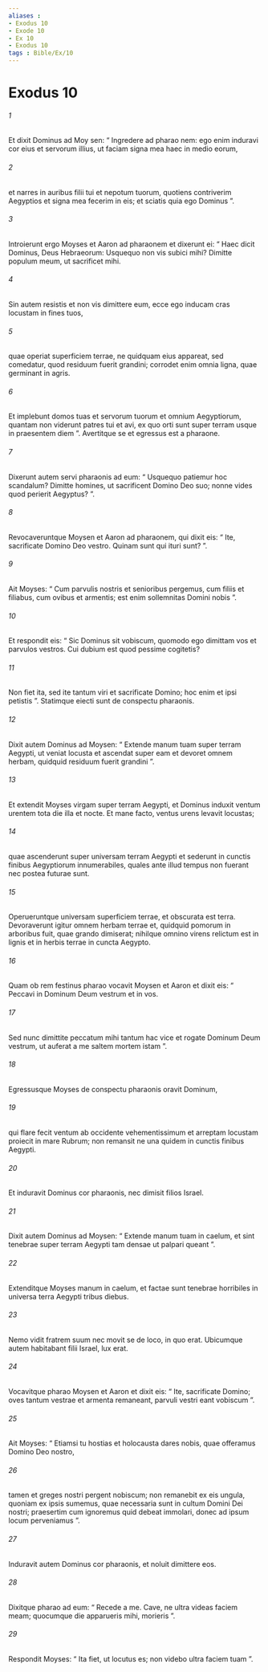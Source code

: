 ```yaml
---
aliases : 
- Exodus 10
- Exode 10
- Ex 10
- Exodus 10
tags : Bible/Ex/10
---
```


# Exodus 10

###### 1
Et dixit Dominus ad Moy sen: “ Ingredere ad pharao nem: ego enim induravi cor eius et servorum illius, ut faciam signa mea haec in medio eorum, 
###### 2
et narres in auribus filii tui et nepotum tuorum, quotiens contriverim Aegyptios et signa mea fecerim in eis; et sciatis quia ego Dominus ”.
###### 3
Introierunt ergo Moyses et Aaron ad pharaonem et dixerunt ei: “ Haec dicit Dominus, Deus Hebraeorum: Usquequo non vis subici mihi? Dimitte populum meum, ut sacrificet mihi. 
###### 4
Sin autem resistis et non vis dimittere eum, ecce ego inducam cras locustam in fines tuos, 
###### 5
quae operiat superficiem terrae, ne quidquam eius appareat, sed comedatur, quod residuum fuerit grandini; corrodet enim omnia ligna, quae germinant in agris. 
###### 6
Et implebunt domos tuas et servorum tuorum et omnium Aegyptiorum, quantam non viderunt patres tui et avi, ex quo orti sunt super terram usque in praesentem diem ”. Avertitque se et egressus est a pharaone.
###### 7
Dixerunt autem servi pharaonis ad eum: “ Usquequo patiemur hoc scandalum? Dimitte homines, ut sacrificent Domino Deo suo; nonne vides quod perierit Aegyptus? ”. 
###### 8
Revocaveruntque Moysen et Aaron ad pharaonem, qui dixit eis: “ Ite, sacrificate Domino Deo vestro. Quinam sunt qui ituri sunt? ”. 
###### 9
Ait Moyses: “ Cum parvulis nostris et senioribus pergemus, cum filiis et filiabus, cum ovibus et armentis; est enim sollemnitas Domini nobis ”. 
###### 10
Et respondit eis: “ Sic Dominus sit vobiscum, quomodo ego dimittam vos et parvulos vestros. Cui dubium est quod pessime cogitetis? 
###### 11
Non fiet ita, sed ite tantum viri et sacrificate Domino; hoc enim et ipsi petistis ”. Statimque eiecti sunt de conspectu pharaonis.
###### 12
Dixit autem Dominus ad Moysen: “ Extende manum tuam super terram Aegypti, ut veniat locusta et ascendat super eam et devoret omnem herbam, quidquid residuum fuerit grandini ”. 
###### 13
Et extendit Moyses virgam super terram Aegypti, et Dominus induxit ventum urentem tota die illa et nocte. Et mane facto, ventus urens levavit locustas; 
###### 14
quae ascenderunt super universam terram Aegypti et sederunt in cunctis finibus Aegyptiorum innumerabiles, quales ante illud tempus non fuerant nec postea futurae sunt. 
###### 15
Operueruntque universam superficiem terrae, et obscurata est terra. Devoraverunt igitur omnem herbam terrae et, quidquid pomorum in arboribus fuit, quae grando dimiserat; nihilque omnino virens relictum est in lignis et in herbis terrae in cuncta Aegypto.
###### 16
Quam ob rem festinus pharao vocavit Moysen et Aaron et dixit eis: “ Peccavi in Dominum Deum vestrum et in vos. 
###### 17
Sed nunc dimittite peccatum mihi tantum hac vice et rogate Dominum Deum vestrum, ut auferat a me saltem mortem istam ”. 
###### 18
Egressusque Moyses de conspectu pharaonis oravit Dominum, 
###### 19
qui flare fecit ventum ab occidente vehementissimum et arreptam locustam proiecit in mare Rubrum; non remansit ne una quidem in cunctis finibus Aegypti. 
###### 20
Et induravit Dominus cor pharaonis, nec dimisit filios Israel. 
###### 21
Dixit autem Dominus ad Moysen: “ Extende manum tuam in caelum, et sint tenebrae super terram Aegypti tam densae ut palpari queant ”. 
###### 22
Extenditque Moyses manum in caelum, et factae sunt tenebrae horribiles in universa terra Aegypti tribus diebus. 
###### 23
Nemo vidit fratrem suum nec movit se de loco, in quo erat. Ubicumque autem habitabant filii Israel, lux erat.
###### 24
Vocavitque pharao Moysen et Aaron et dixit eis: “ Ite, sacrificate Domino; oves tantum vestrae et armenta remaneant, parvuli vestri eant vobiscum ”. 
###### 25
Ait Moyses: “ Etiamsi tu hostias et holocausta dares nobis, quae offeramus Domino Deo nostro, 
###### 26
tamen et greges nostri pergent nobiscum; non remanebit ex eis ungula, quoniam ex ipsis sumemus, quae necessaria sunt in cultum Domini Dei nostri; praesertim cum ignoremus quid debeat immolari, donec ad ipsum locum perveniamus ”.
###### 27
Induravit autem Dominus cor pharaonis, et noluit dimittere eos. 
###### 28
Dixitque pharao ad eum: “ Recede a me. Cave, ne ultra videas faciem meam; quocumque die apparueris mihi, morieris ”. 
###### 29
Respondit Moyses: “ Ita fiet, ut locutus es; non videbo ultra faciem tuam ”.
